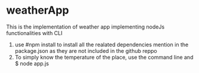 # weatherApp
This is the implementation of weather app implementing nodeJs functionalities with CLI

1. use #npm install to install all the realated dependencies mention in the package.json as they are not included in the github reppo
2. To simply know the temperature of the place, use the command line and 
$ node app.js <city-name>
